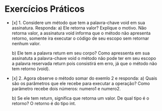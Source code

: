 # Exercícios Práticos

- \[x] 1. Considere um método que tem a palavra-chave void em sua assinatura. Responda:
  a) Ele retorna valor? Explique o motivo.
    Não retorna valor, a assinatura void informa que o método não apresenta retorno,
    somente ira executar o código de seu escopo sem retornar nenhum valor.

  b) Ele tem a palavra return em seu corpo?
    Como apressenta em sua assinatuta a palavra-chave void o método não pode ter em seu escopo
    a palavra reservada return pois consistirá em erro, já que o método não tem retorno (void).

- \[x] 2. Agora observe o método somar do exemlo 2 e responda:
  a) Quais são os parâmetros que ele recebe para executar a operação?
    Como parâmetro recebe dois números: numero1 e numero2.

  b) Se ele tem return, significa que retorna um valor. De qual tipo é o retorno?
    O retorno é do tipo int.
